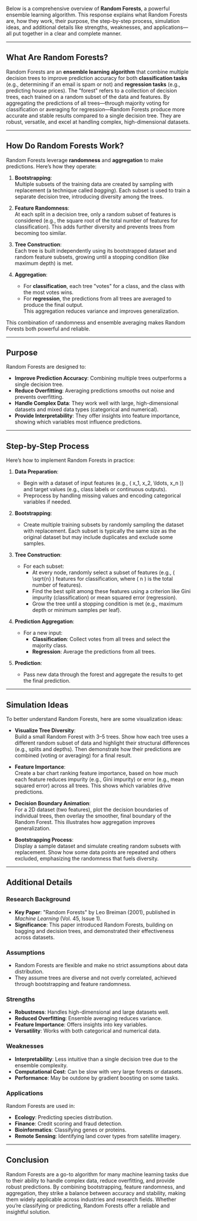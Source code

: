 Below is a comprehensive overview of **Random Forests**, a powerful ensemble learning algorithm. This response explains what Random Forests are, how they work, their purpose, the step-by-step process, simulation ideas, and additional details like strengths, weaknesses, and applications—all put together in a clear and complete manner.

---

## What Are Random Forests?

Random Forests are an **ensemble learning algorithm** that combine multiple decision trees to improve prediction accuracy for both **classification tasks** (e.g., determining if an email is spam or not) and **regression tasks** (e.g., predicting house prices). The "forest" refers to a collection of decision trees, each trained on a random subset of the data and features. By aggregating the predictions of all trees—through majority voting for classification or averaging for regression—Random Forests produce more accurate and stable results compared to a single decision tree. They are robust, versatile, and excel at handling complex, high-dimensional datasets.

---

## How Do Random Forests Work?

Random Forests leverage **randomness** and **aggregation** to make predictions. Here’s how they operate:

1. **Bootstrapping**:  
   Multiple subsets of the training data are created by sampling with replacement (a technique called *bagging*). Each subset is used to train a separate decision tree, introducing diversity among the trees.

2. **Feature Randomness**:  
   At each split in a decision tree, only a random subset of features is considered (e.g., the square root of the total number of features for classification). This adds further diversity and prevents trees from becoming too similar.

3. **Tree Construction**:  
   Each tree is built independently using its bootstrapped dataset and random feature subsets, growing until a stopping condition (like maximum depth) is met.

4. **Aggregation**:  
   - For **classification**, each tree "votes" for a class, and the class with the most votes wins.  
   - For **regression**, the predictions from all trees are averaged to produce the final output.  
   This aggregation reduces variance and improves generalization.

This combination of randomness and ensemble averaging makes Random Forests both powerful and reliable.

---

## Purpose

Random Forests are designed to:  
- **Improve Prediction Accuracy**: Combining multiple trees outperforms a single decision tree.  
- **Reduce Overfitting**: Averaging predictions smooths out noise and prevents overfitting.  
- **Handle Complex Data**: They work well with large, high-dimensional datasets and mixed data types (categorical and numerical).  
- **Provide Interpretability**: They offer insights into feature importance, showing which variables most influence predictions.

---

## Step-by-Step Process

Here’s how to implement Random Forests in practice:

1. **Data Preparation**:  
   - Begin with a dataset of input features (e.g., \( x_1, x_2, \ldots, x_n \)) and target values (e.g., class labels or continuous outputs).  
   - Preprocess by handling missing values and encoding categorical variables if needed.

2. **Bootstrapping**:  
   - Create multiple training subsets by randomly sampling the dataset with replacement. Each subset is typically the same size as the original dataset but may include duplicates and exclude some samples.

3. **Tree Construction**:  
   - For each subset:  
     - At every node, randomly select a subset of features (e.g., \( \sqrt{n} \) features for classification, where \( n \) is the total number of features).  
     - Find the best split among these features using a criterion like Gini impurity (classification) or mean squared error (regression).  
     - Grow the tree until a stopping condition is met (e.g., maximum depth or minimum samples per leaf).

4. **Prediction Aggregation**:  
   - For a new input:  
     - **Classification**: Collect votes from all trees and select the majority class.  
     - **Regression**: Average the predictions from all trees.

5. **Prediction**:  
   - Pass new data through the forest and aggregate the results to get the final prediction.

---

## Simulation Ideas

To better understand Random Forests, here are some visualization ideas:  

- **Visualize Tree Diversity**:  
  Build a small Random Forest with 3–5 trees. Show how each tree uses a different random subset of data and highlight their structural differences (e.g., splits and depths). Then demonstrate how their predictions are combined (voting or averaging) for a final result.

- **Feature Importance**:  
  Create a bar chart ranking feature importance, based on how much each feature reduces impurity (e.g., Gini impurity) or error (e.g., mean squared error) across all trees. This shows which variables drive predictions.

- **Decision Boundary Animation**:  
  For a 2D dataset (two features), plot the decision boundaries of individual trees, then overlay the smoother, final boundary of the Random Forest. This illustrates how aggregation improves generalization.

- **Bootstrapping Process**:  
  Display a sample dataset and simulate creating random subsets with replacement. Show how some data points are repeated and others excluded, emphasizing the randomness that fuels diversity.

---

## Additional Details

### Research Background
- **Key Paper**: "Random Forests" by Leo Breiman (2001), published in *Machine Learning* (Vol. 45, Issue 1).  
- **Significance**: This paper introduced Random Forests, building on bagging and decision trees, and demonstrated their effectiveness across datasets.

### Assumptions
- Random Forests are flexible and make no strict assumptions about data distribution.  
- They assume trees are diverse and not overly correlated, achieved through bootstrapping and feature randomness.

### Strengths
- **Robustness**: Handles high-dimensional and large datasets well.  
- **Reduced Overfitting**: Ensemble averaging reduces variance.  
- **Feature Importance**: Offers insights into key variables.  
- **Versatility**: Works with both categorical and numerical data.

### Weaknesses
- **Interpretability**: Less intuitive than a single decision tree due to the ensemble complexity.  
- **Computational Cost**: Can be slow with very large forests or datasets.  
- **Performance**: May be outdone by gradient boosting on some tasks.

### Applications
Random Forests are used in:  
- **Ecology**: Predicting species distribution.  
- **Finance**: Credit scoring and fraud detection.  
- **Bioinformatics**: Classifying genes or proteins.  
- **Remote Sensing**: Identifying land cover types from satellite imagery.

---

## Conclusion

Random Forests are a go-to algorithm for many machine learning tasks due to their ability to handle complex data, reduce overfitting, and provide robust predictions. By combining bootstrapping, feature randomness, and aggregation, they strike a balance between accuracy and stability, making them widely applicable across industries and research fields. Whether you’re classifying or predicting, Random Forests offer a reliable and insightful solution.